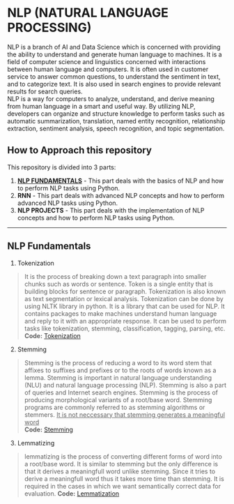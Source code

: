 # NLP (NATURAL LANGUAGE PROCESSING)
NLP is a branch of AI and Data Science which is concerned with providing the ability to understand and generate human language to machines. It is a field of computer science and linguistics concerned with interactions between human language and computers. It is often used in customer service to answer common questions, to understand the sentiment in text, and to categorize text. It is also used in search engines to provide relevant results for search queries.<br>
NLP is a way for computers to analyze, understand, and derive meaning from human language in a smart and useful way. By utilizing NLP, developers can organize and structure knowledge to perform tasks such as automatic summarization, translation, named entity recognition, relationship extraction, sentiment analysis, speech recognition, and topic segmentation.<br>

## How to Approach this repository
This repository is divided into 3 parts:
1. [**NLP FUNDAMENTALS**](#nlp-fundamentals) - This part deals with the basics of NLP and how to perform NLP tasks using Python.
2. **RNN** - This part deals with advanced NLP concepts and how to perform advanced NLP tasks using Python.
3. **NLP PROJECTS** - This part deals with the implementation of NLP concepts and how to perform NLP tasks using Python.

<hr>

## NLP Fundamentals
1. Tokenization
> It is the process of breaking down a text paragraph into smaller chunks such as words or sentence. Token is a single entity that is building blocks for sentence or paragraph. Tokenization is also known as text segmentation or lexical analysis. Tokenization can be done by using NLTK library in python. It is a library that can be used for NLP. It contains packages to make machines understand human language and reply to it with an appropriate response. It can be used to perform tasks like tokenization, stemming, classification, tagging, parsing, etc.<br>
> **Code:** [Tokenization](Fundamentals/tokenizer.ipynb)

2. Stemming
> Stemming is the process of reducing a word to its word stem that affixes to suffixes and prefixes or to the roots of words known as a lemma. Stemming is important in natural language understanding (NLU) and natural language processing (NLP). Stemming is also a part of queries and Internet search engines. Stemming is the process of producing morphological variants of a root/base word. Stemming programs are commonly referred to as stemming algorithms or stemmers. <u>It is not neccessary that stemming generates a meaningful word</u><br>
> **Code:** [Stemming](Fundamentals/stemming.ipynb)

3. Lemmatizing
> lemmatizing is the process of converting different forms of word into a root/base word. It is similar to stemming but the only difference is that it derives a meaningfull word unlike stemming. Since it tries to derive a meaningfull word thus it takes more time than stemming. It is required in the cases in which we want semantically correct data for evaluation.
> **Code:** [Lemmatization](Fundamentals/lemmatization.ipynb)